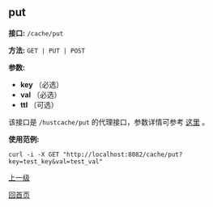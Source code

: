 ## put ##

**接口:** `/cache/put`

**方法:** `GET | PUT | POST`

**参数:** 

*  **key** （必选）  
*  **val** （必选）  
*  **ttl** （可选）

该接口是 `/hustcache/put` 的代理接口，参数详情可参考 [这里](../../hustdb/hustcache/put.md) 。

**使用范例:**

    curl -i -X GET "http://localhost:8082/cache/put?key=test_key&val=test_val"
	
[上一级](../cache.md)

[回首页](../../../index.md)